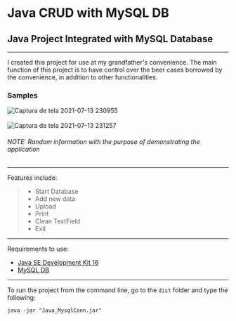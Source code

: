 # Java CRUD with MySQL DB

## Java Project Integrated with MySQL Database
***
I created this project for use at my grandfather's convenience. The main function of this project is to have control over the beer cases borrowed by the convenience, in addition to other functionalities.
</br>
### Samples
![Captura de tela 2021-07-13 230955](https://user-images.githubusercontent.com/85642694/125551612-fec98bab-01d5-494f-a9db-a562ddbf6ee3.png)
</br>
</br>
![Captura de tela 2021-07-13 231257](https://user-images.githubusercontent.com/85642694/125551745-c543b475-5b8b-4b39-b0de-bae40a2db0af.png)
###### NOTE: Random information with the purpose of demonstrating the application
*** 
Features include:
 >- Start Database
 >- Add new data
 >- Upload
 >- Print
 >- Clean TextField
 >- Exit
 *** 
 Requirements to use:
  - [Java SE Development Kit 16](https://www.oracle.com/java/technologies/javase-jdk16-downloads.html)
  - [MySQL DB](https://dev.mysql.com/downloads/installer/)
  ***
 To run the project from the command line, go to the `dist` folder and
type the following:

`java -jar "Java_MysqlConn.jar" `
